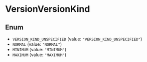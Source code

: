 # VersionVersionKind

## Enum

* `VERSION_KIND_UNSPECIFIED` (value: `"VERSION_KIND_UNSPECIFIED"`)
* `NORMAL` (value: `"NORMAL"`)
* `MINIMUM` (value: `"MINIMUM"`)
* `MAXIMUM` (value: `"MAXIMUM"`)
